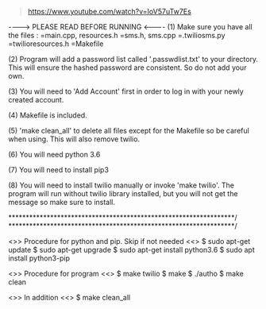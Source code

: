 > https://www.youtube.com/watch?v=IoV57uTw7Es

----> PLEASE READ BEFORE RUNNING <----
(1) Make sure you have all the files : 
             =main.cpp, resources.h
             =sms.h, sms.cpp
             =.twiliosms.py
	     =twilioresources.h
             =Makefile

(2)  Program will add a password list called '.passwdlist.txt' to your directory. This will ensure the hashed password are consistent. So do not add your own.

(3) You will need to 'Add Account' first in order to log in with your newly created account.

(4) Makefile is included.

(5) 'make clean_all' to delete all files except for the Makefile so be careful when using. This will also remove twilio. 

(6) You will need python 3.6

(7) You will need to install pip3

(8) You will need to install twilio manually or invoke 'make twilio'. The program will run without twilio library installed, but you will not get the message so make sure to install.



*****************************************************************/
*****************************************************************/

<>> Procedure for python and pip. Skip if not needed <<>
$ sudo apt-get update
$ sudo apt-get upgrade
$ sudo apt-get install python3.6
$ sudo apt install python3-pip

<>> Procedure for program <<>
$ make twilio 
$ make 
$ ./autho 
$ make clean 

<>> In addition <<>
$ make clean_all 



